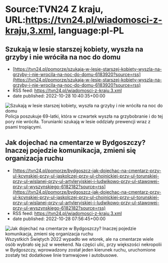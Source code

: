 # Source:TVN24 Z kraju, URL:https://tvn24.pl/wiadomosci-z-kraju,3.xml, language:pl-PL

## Szukają w lesie starszej kobiety, wyszła na grzyby i nie wróciła na noc do domu
 - [https://tvn24.pl/pomorze/szukaja-w-lesie-starszej-kobiety-wyszla-na-grzyby-i-nie-wrocila-na-noc-do-domu-6183920?source=rss](https://tvn24.pl/pomorze/szukaja-w-lesie-starszej-kobiety-wyszla-na-grzyby-i-nie-wrocila-na-noc-do-domu-6183920?source=rss)
 - RSS feed: https://tvn24.pl/wiadomosci-z-kraju,3.xml
 - date published: 2022-10-28 10:40:35+00:00

<img alt="Szukają w lesie starszej kobiety, wyszła na grzyby i nie wróciła na noc do domu" src="https://tvn24.pl/najnowsze/cdn-zdjecie-38wlro-policja-prowadzi-posziwania-zaginionej-grzybiarki-zdjecie-ilustracyjne-5441144/alternates/LANDSCAPE_1280" />
    Policja poszukuje 69-latki, która w czwartek wyszła na grzybobranie i do tej pory nie wróciła. Torunianki szukają w lesie oddziały prewencji wraz z psami tropiącymi.

## Jak dojechać na cmentarze w Bydgoszczy? Inaczej pojedzie komunikacja, zmieni się organizacja ruchu
 - [https://tvn24.pl/pomorze/bydgoszcz-jak-dojechac-na-cmentarz-przy-ul-kcynskiej-przy-ul-jaskolczej-przy-ul-chojnickiej-przy-ul-torunskiej-przy-ul-wislanej-przy-ul-artyleryjskiej-i-ludwikowo-przy-ul-stawowej-przy-ul-wyszynskiego-6182182?source=rss](https://tvn24.pl/pomorze/bydgoszcz-jak-dojechac-na-cmentarz-przy-ul-kcynskiej-przy-ul-jaskolczej-przy-ul-chojnickiej-przy-ul-torunskiej-przy-ul-wislanej-przy-ul-artyleryjskiej-i-ludwikowo-przy-ul-stawowej-przy-ul-wyszynskiego-6182182?source=rss)
 - RSS feed: https://tvn24.pl/wiadomosci-z-kraju,3.xml
 - date published: 2022-10-28 07:56:45+00:00

<img alt="Jak dojechać na cmentarze w Bydgoszczy? Inaczej pojedzie komunikacja, zmieni się organizacja ruchu" src="https://tvn24.pl/najnowsze/cdn-zdjecie-o57tbk-znicze-6177365/alternates/LANDSCAPE_1280" />
    Wszystkich Świętych 2022 wypadło we wtorek, ale na cmentarze wiele osób wybrało się już w weekend. Na części ulic, przy większości nekropolii w Bydgoszczy, wprowadzony został jeden kierunek ruchu, uruchomione zostały też dodatkowe linie tramwajowe i autobusowe.

